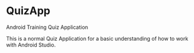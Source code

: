 # QuizApp
Android Training Quiz Application

This is a normal Quiz Application for a basic understanding of how to work with Android Studio.
